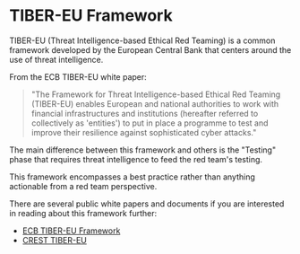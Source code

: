 # TIBER-EU Framework

TIBER-EU (Threat Intelligence-based Ethical Red Teaming) is a common framework developed by the European Central Bank that centers around the use of threat intelligence.

From the ECB TIBER-EU white paper:

> "The Framework for Threat Intelligence-based Ethical Red Teaming (TIBER-EU) enables European and national authorities to work with financial infrastructures and institutions (hereafter referred to collectively as 'entities') to put in place a programme to test and improve their resilience against sophisticated cyber attacks."

The main difference between this framework and others is the "Testing" phase that requires threat intelligence to feed the red team's testing.

This framework encompasses a best practice rather than anything actionable from a red team perspective.

There are several public white papers and documents if you are interested in reading about this framework further:

- [ECB TIBER-EU Framework](https://www.ecb.europa.eu/pub/pdf/other/ecb.tiber_eu_framework.en.pdf)
- [CREST TIBER-EU](https://www.crest-approved.org/membership/tiber-eu/)